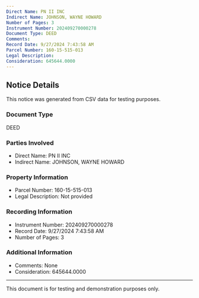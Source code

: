 ```yaml
---
Direct Name: PN II INC
Indirect Name: JOHNSON, WAYNE HOWARD
Number of Pages: 3
Instrument Number: 202409270000278
Document Type: DEED
Comments: 
Record Date: 9/27/2024 7:43:58 AM
Parcel Number: 160-15-515-013
Legal Description: 
Consideration: 645644.0000
---
```


## Notice Details

This notice was generated from CSV data for testing purposes.

### Document Type
DEED

### Parties Involved
- Direct Name: PN II INC
- Indirect Name: JOHNSON, WAYNE HOWARD

### Property Information
- Parcel Number: 160-15-515-013
- Legal Description: Not provided

### Recording Information
- Instrument Number: 202409270000278
- Record Date: 9/27/2024 7:43:58 AM
- Number of Pages: 3

### Additional Information
- Comments: None
- Consideration: 645644.0000

---

This document is for testing and demonstration purposes only.
